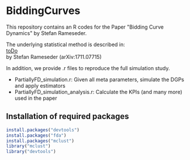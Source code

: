 # BiddingCurves
This repository contains an R codes for the Paper "Bidding Curve Dynamics" by Stefan Rameseder. 

The underlying statistical method is described in:  
    [toDo](https://arxiv.org/abs/1711.07715)  
by Stefan Rameseder (arXiv:1711.07715)

In addition, we provide .r files to reproduce the full simulation study.
- PartiallyFD_simulation.r: Given all meta parameters, simulate the DGPs and apply estimators
- PartiallyFD_simulation_analysis.r: Calculate the KPIs (and many more) used in the paper

## Installation of required packages
```r
install.packages("devtools")
install.packages("fda")
install.packages("mclust")
library("mclust")
library("devtools")
```

